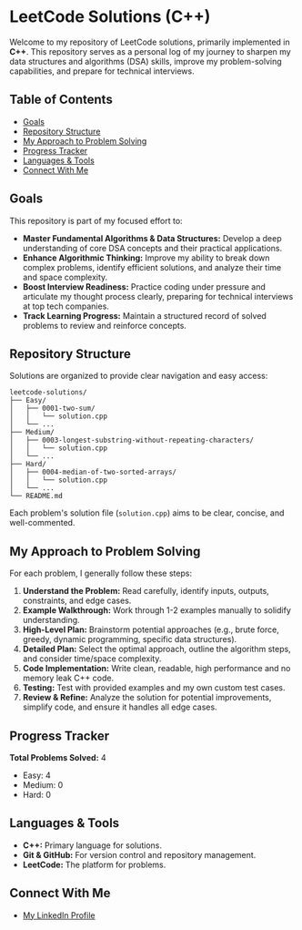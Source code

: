 # LeetCode Solutions (C++)

Welcome to my repository of LeetCode solutions, primarily implemented in **C++**. This repository serves as a personal log of my journey to sharpen my data structures and algorithms (DSA) skills, improve my problem-solving capabilities, and prepare for technical interviews.

## Table of Contents

* [Goals](#goals)
* [Repository Structure](#repository-structure)
* [My Approach to Problem Solving](#my-approach-to-problem-solving)
* [Progress Tracker](#progress-tracker)
* [Languages & Tools](#languages--tools)
* [Connect With Me](#connect-with-me)

## Goals

This repository is part of my focused effort to:

* **Master Fundamental Algorithms & Data Structures:** Develop a deep understanding of core DSA concepts and their practical applications.
* **Enhance Algorithmic Thinking:** Improve my ability to break down complex problems, identify efficient solutions, and analyze their time and space complexity.
* **Boost Interview Readiness:** Practice coding under pressure and articulate my thought process clearly, preparing for technical interviews at top tech companies.
* **Track Learning Progress:** Maintain a structured record of solved problems to review and reinforce concepts.

## Repository Structure

Solutions are organized to provide clear navigation and easy access:
```
leetcode-solutions/
├── Easy/
│   ├── 0001-two-sum/
│   │   └── solution.cpp
│   └── ...
├── Medium/
│   ├── 0003-longest-substring-without-repeating-characters/
│   │   └── solution.cpp
│   └── ...
├── Hard/
│   ├── 0004-median-of-two-sorted-arrays/
│   │   └── solution.cpp
│   └── ...
└── README.md
```

Each problem's solution file (`solution.cpp`) aims to be clear, concise, and well-commented.

## My Approach to Problem Solving

For each problem, I generally follow these steps:

1.  **Understand the Problem:** Read carefully, identify inputs, outputs, constraints, and edge cases.
2.  **Example Walkthrough:** Work through 1-2 examples manually to solidify understanding.
3.  **High-Level Plan:** Brainstorm potential approaches (e.g., brute force, greedy, dynamic programming, specific data structures).
4.  **Detailed Plan:** Select the optimal approach, outline the algorithm steps, and consider time/space complexity.
5.  **Code Implementation:** Write clean, readable, high performance and no memory leak C++ code.
6.  **Testing:** Test with provided examples and my own custom test cases.
7.  **Review & Refine:** Analyze the solution for potential improvements, simplify code, and ensure it handles all edge cases.

## Progress Tracker

**Total Problems Solved:** 4
* Easy: 4
* Medium: 0
* Hard: 0

## Languages & Tools

* **C++:** Primary language for solutions.
* **Git & GitHub:** For version control and repository management.
* **LeetCode:** The platform for problems.

## Connect With Me

* [My LinkedIn Profile](https://www.linkedin.com/in/khanh-d-chung/)
